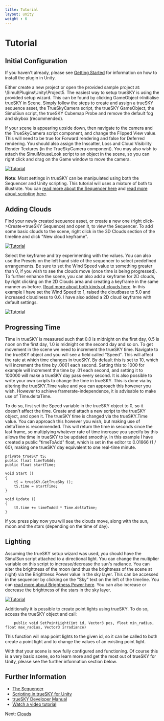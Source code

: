 ```yaml
---
title: Tutorial
layout: unity
weight : 6
---
```

 
Tutorial
========

Initial Configuration
-------------------------

If you haven't already, please see [Getting Started](http://docs.simul.co/unity/) for information on how to install the plugin in Unity.

Either create a new project or open the provided sample project at: \Simul\Plugins\Unity\Project5. The easiest way to setup trueSKY is using the provided setup wizard. This can be found by clicking GameObject->Initialise trueSKY in Scene. Simply follow the steps to create and assign a trueSKY sequence asset, the TrueSkyCamera script, the trueSKY GameObject, the SimulSun script, the trueSKY Cubemap Probe and remove the default fog and skybox (recommended).

If your scene is appearing upside down, then navigate to the camera and the TrueSkyCamera script component, and change the Flipped View value. This will need to be true for Forward rendering and false for Deferred rendering. You should also assign the Inscatter, Loss and Cloud Visibility Render Textures (in the TrueSkyCamera component). You may also wish to attach the SimulMouseLook script to an object in the scene, so you can right click and drag on the Game window to move the camera.

<a href="http://docs.simul.co/unity/images/RenderTexturesAssigned.png"><img src="http://docs.simul.co/unity/images/RenderTexturesAssigned.png" alt="Tutorial"/></a> 

**Note:** Most settings in trueSKY can be manipulated using both the Sequencer and Unity scripting. This tutorial will uses a mixture of both to illustrate. You can [read more about the Sequencer here](http://docs.simul.co/reference/man_8_sequencer.html) and [read more about scripting here](http://docs.simul.co/unity/Scripting.html).


Adding Clouds
-------------------------

Find your newly created sequence asset, or create a new one (right click->Create->trueSKY Sequence) and open it, to view the Sequencer. To add some basic clouds to the scene, right click in the 3D Clouds section of the timeline and click "New cloud keyframe".

<a href="http://docs.simul.co/unity/images/SequencerClouds.png"><img src="http://docs.simul.co/unity/images/SequencerClouds.png" alt="Tutorial"/></a>  

Select the keyframe and try experimenting with the values. You can also use the Presets on the left hand side of the sequencer to select predefined arrangements. Be sure to set the Wind Speed value to something greater than 0, if you wish to see the clouds move (once time is being progressed). To further enhance the scene, you can also add a keyframe for 2D clouds, by right clicking on the 2D Clouds area and creating a keyframe in the same manner as before. [Read more about both kinds of clouds here](http://docs.simul.co/unity/Clouds.html). In this example I have set the Wind Speed to 1, raised the cloudbase to 5.0 and increased cloudiness to 0.6. I have also added a 2D cloud keyframe with default settings. 

<a href="http://docs.simul.co/unity/images/CloudsScene.png"><img src="http://docs.simul.co/unity/images/CloudsScene.png" alt="Tutorial"/></a>  


Progressing Time
-------------------------

Time in trueSKY is measured such that 0.0 is midnight on the first day, 0.5 is noon on the first day, 1.0 is midnight on the second day and so on. To get movement in the scene we need to increment the trueSKY time. Navigate to the trueSKY object and you will see a field called "Speed". This will affect the rate at which time changes in trueSKY. By default this is set to 10, which will increment the time by .0001 each second. Setting this to 1000 for example will increment the time by .01 each second, and setting it to 100000 will make a trueSKY day pass every second. It is also possible to write your own scripts to change the time in trueSKY. This is done via by altering the trueSKY.Time value and you can approach this however you wish. However to achieve framerate-independence, it is advisable to make use of Time.deltaTime. 

To do so, first set the Speed variable in the trueSKY object to 0, so it doesn't affect the time. Create and attach a new script to the trueSKY object, and open it. The trueSKY time is changed via the trueSKY.Time value. You can approach this however you wish, but making use of deltaTime is recommended. This will return the time in seconds since the last frame, so multiplying whatever rate of time increase you specify by this allows the time in trueSKY to be updated smoothly. In this example I have created a public "timeToAdd" float, which is set in the editor to 0.01666 (1 / 60), making one trueSKY day equivalent to one real-time minute.

	private trueSKY tS;
	public float timeToAdd;
	public float startTime;
	 
	void Start () 
	{
		tS = trueSKY.GetTrueSky ();
		tS.time = startTime; 
	}
	 
	void Update () 
	{ 
		tS.time += timeToAdd * Time.deltaTime;
	}

If you press play now you will see the clouds move, along with the sun, moon and the stars (depending on the time of day). 


Lighting
-------------------------
 
Assuming the trueSKY setup wizard was used, you should have the SimulSun script attached to a directional light. You can change the multiplier variable on this script to increase/decrease the sun's radiance. You can alter the brightness of the moon (and thus the brightness of the scene at night) via the Brightness Power value in the sky layer. This can be accessed in the sequencer by clicking on the "Sky" text on the left of the timeline. You can [read more about Brightness Power here](http://docs.simul.co/reference/man_8_sequencer.html). You can also increase or decrease the brightness of the stars in the sky layer.

<a href="http://docs.simul.co/unity/images/BrightnessPower.png"><img src="http://docs.simul.co/unity/images/BrightnessPower.png" alt="Tutorial"/></a>  

Additionally it is possible to create point lights using trueSKY. To do so, access the trueSKY object and call:

		public void SetPointLight(int id, Vector3 pos, float min_radius, float max_radius, Vector3 irradiance)

This function will map point lights to the given id, so it can be called to both create a point light and to change the values of an existing point light.


With that your scene is now fully configured and functioning. Of course this is a very basic scene, so to learn more and get the most out of trueSKY for Unity, please see the further information section below.


Further Information
--------------
 
* [The Sequencer](http://docs.simul.co/reference/man_8_sequencer.html)  
* [Scripting in trueSKY for Unity](http://docs.simul.co/unity/Scripting.html)
* [trueSKY Developer Manual](http://docs.simul.co/reference/)
* [Watch a video tutorial](https://www.youtube.com/watch?v=Eljf5CjZ4vc)


Next: <a href="/unity/Clouds">Clouds</a>
 